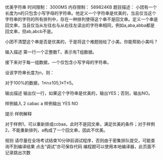 优美字符串
时间限制： 3000MS
内存限制： 589824KB
题目描述：
小团有一个长度为n的只包含小写字母的字符串。他定义一个字符串是优美的，当且仅当这个字符串的字符的所有排列中，存在一种排列使得这个串不是回文串。定义一个串是回文串，当且仅当从左往右与从右往左读出的字符串相同，例如a,aba,abba都是回文串，但ab,abcb不是。

小团不清楚这个串是否是优美的，于是将这个难题抛给了小美。你能帮助小美吗？

输入描述
第一行一个正整数T，表示有T组数据。

接下来对于每一组数据，一个仅包含小写字母的字符串。

设该字符串长度为n，则：

对于100%的数据，1≤n≤105,1≤T≤5。

输出描述
输出仅一行，如果这个字符串是优美的，输出YES；否则，输出NO。


样例输入
2
cabac
a
样例输出
YES
NO

提示
样例解释

对于样例1，可以重新排成ccbaa，此时不是回文串，满足优美的条件；对于样例2，不能重新排列，a构成了一个回文串，因此不优美。

规则
请尽量在全场考试结束10分钟前调试程序，否则由于密集排队提交，可能查询不到编译结果
点击“调试”亦可保存代码
编程题可以使用本地编译器，此页面不记录跳出次数